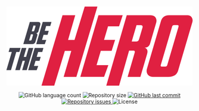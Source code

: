 <p align="center">
  <img alt="Be The Hero" src="https://github.com/silvaAlex/BeTheHero/blob/master/Frontend/src/assets/logo.svg"/>
</p>
<p align="center">
  <img alt="GitHub language count" src="https://img.shields.io/github/languages/count/silvaAlex/BeTheHero">
  <img alt="Repository size" src="https://img.shields.io/github/repo-size/silvaAlex/BeTheHero">
  <a href="https://github.com/silvaAlex/BeTheHero/commits/master">
    <img alt="GitHub last commit" src="https://img.shields.io/github/last-commit/silvaAlex/BeTheHero"/>
  </a>

  <a href="https://github.com/silvaAlex/BeTheHero/issues">
    <img alt="Repository issues" src="https://img.shields.io/github/issues/silvaAlex/BeTheHero">
  </a>

  <img alt="License" src="https://img.shields.io/badge/license-MIT-%2304D361">
</p>
